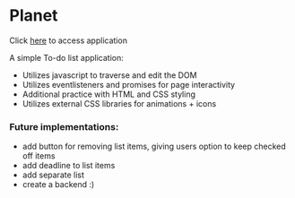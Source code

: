 # Planet
Click [here](https://kmmiller418.github.io/Planet/) to access application 

A simple To-do list application:
* Utilizes javascript to traverse and edit the DOM
* Utilizes eventlisteners and promises for page interactivity
* Additional practice with HTML and CSS styling
* Utilizes external CSS libraries for animations + icons


### Future implementations:
* add button for removing list items, giving users option to keep checked off items
* add deadline to list items
* add separate list
* create a backend :)